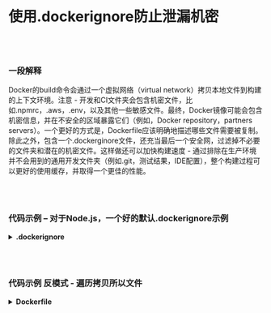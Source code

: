 # 使用.dockerignore防止泄漏机密

<br/><br/>

### 一段解释

Docker的build命令会通过一个虚拟网络（virtual network）拷贝本地文件到构建的上下文环境。注意 - 开发和CI文件夹会包含机密文件，比如.npmrc，.aws，.env，以及其他一些敏感文件。最终，Docker镜像可能会包含机密信息，并在不安全的区域暴露它们（例如，Docker repository，partners servers）。一个更好的方式是，Dockerfile应该明确地描述哪些文件需要被复制。除此之外，包含一个.dockerginore文件，还充当最后一个安全网，过滤掉不必要的文件夹和潜在的机密文件。这样做还可以加快构建速度 - 通过排除在生产环境并不会用到的通用开发文件夹（例如.git，测试结果，IDE配置），整个构建过程可以更好的使用缓存，并取得一个更佳的性能。

<br/><br/>

### 代码示例 – 对于Node.js，一个好的默认.dockerignore示例

<details>
<summary><strong>.dockerignore</strong></summary>

```
**/node_modules/
**/.git
**/README.md
**/LICENSE
**/.vscode
**/npm-debug.log
**/coverage
**/.env
**/.editorconfig
**/.aws
**/dist
```

</details>

<br/><br/>

### 代码示例 反模式 - 遍历拷贝所以文件

<details>
<summary><strong>Dockerfile</strong></summary>

```dockerfile
FROM node:12-slim AS build

WORKDIR /usr/src/app
# 下一行拷贝所有文件
COPY . .

# 剩余部分

```

</details>
